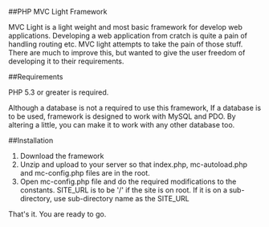 ##PHP MVC Light Framework

MVC Light is a light weight and most basic framework for develop web applications. Developing a web application from cratch is quite a pain of handling routing etc. MVC light attempts to take the pain of those stuff. There are much to improve this, but wanted to give the user freedom of developing it to their requirements.

##Requirements

PHP 5.3 or greater is required.

Although a database is not a required to use this framework, If a database is to be used, framework is designed to work with MySQL and PDO. By altering a little, you can make it to work with any other database too.

##Installation

1. Download the framework
2. Unzip and upload to your server so that index.php, mc-autoload.php and mc-config.php files are in the root.
3. Open mc-config.php file and do the required modifications to the constants. SITE_URL is to be '/' if the site is on root. If it is on a sub-directory, use sub-directory name as the SITE_URL

That's it. You are ready to go.
